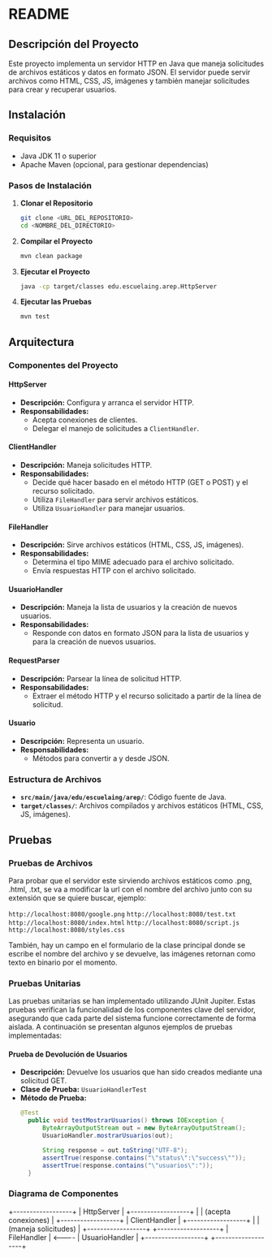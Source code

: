 # README

## Descripción del Proyecto

Este proyecto implementa un servidor HTTP en Java que maneja solicitudes de archivos estáticos y datos en formato JSON. El servidor puede servir archivos como HTML, CSS, JS, imágenes y también manejar solicitudes para crear y recuperar usuarios.

## Instalación

### Requisitos

- Java JDK 11 o superior
- Apache Maven (opcional, para gestionar dependencias)

### Pasos de Instalación

1. **Clonar el Repositorio**

   ```bash
   git clone <URL_DEL_REPOSITORIO>
   cd <NOMBRE_DEL_DIRECTORIO>
   ```

2. **Compilar el Proyecto**

   ```bash
   mvn clean package
   ```

3. **Ejecutar el Proyecto**

   ```bash
   java -cp target/classes edu.escuelaing.arep.HttpServer
   ```
4. **Ejecutar las Pruebas**

   ```bash
   mvn test
   ```

## Arquitectura

### Componentes del Proyecto

#### HttpServer

- **Descripción:** Configura y arranca el servidor HTTP.
- **Responsabilidades:**
  - Acepta conexiones de clientes.
  - Delegar el manejo de solicitudes a `ClientHandler`.

#### ClientHandler

- **Descripción:** Maneja solicitudes HTTP.
- **Responsabilidades:**
  - Decide qué hacer basado en el método HTTP (GET o POST) y el recurso solicitado.
  - Utiliza `FileHandler` para servir archivos estáticos.
  - Utiliza `UsuarioHandler` para manejar usuarios.

#### FileHandler

- **Descripción:** Sirve archivos estáticos (HTML, CSS, JS, imágenes).
- **Responsabilidades:**
  - Determina el tipo MIME adecuado para el archivo solicitado.
  - Envía respuestas HTTP con el archivo solicitado.

#### UsuarioHandler

- **Descripción:** Maneja la lista de usuarios y la creación de nuevos usuarios.
- **Responsabilidades:**
  - Responde con datos en formato JSON para la lista de usuarios y para la creación de nuevos usuarios.

#### RequestParser

- **Descripción:** Parsear la línea de solicitud HTTP.
- **Responsabilidades:**
  - Extraer el método HTTP y el recurso solicitado a partir de la línea de solicitud.

#### Usuario

- **Descripción:** Representa un usuario.
- **Responsabilidades:**
  - Métodos para convertir a y desde JSON.

### Estructura de Archivos

- **`src/main/java/edu/escuelaing/arep/`**: Código fuente de Java.
- **`target/classes/`**: Archivos compilados y archivos estáticos (HTML, CSS, JS, imágenes).


## Pruebas

### Pruebas de Archivos

Para probar que el servidor este sirviendo archivos estáticos como .png, .html, .txt, se va a modificar la url con el nombre del archivo junto con su extensión que se quiere buscar, ejemplo:

 `http://localhost:8080/google.png`
 `http://localhost:8080/test.txt`
 `http://localhost:8080/index.html`
 `http://localhost:8080/script.js`
 `http://localhost:8080/styles.css`

También, hay un campo en el formulario de la clase principal donde se escribe el nombre del archivo y se devuelve, las imágenes retornan como texto en binario por el momento.

### Pruebas Unitarias

Las pruebas unitarias se han implementado utilizando JUnit Jupiter. Estas pruebas verifican la funcionalidad de los componentes clave del servidor, asegurando que cada parte del sistema funcione correctamente de forma aislada. A continuación se presentan algunos ejemplos de pruebas implementadas:

#### Prueba de Devolución de Usuarios

- **Descripción:** Devuelve los usuarios que han sido creados mediante una solicitud GET.
- **Clase de Prueba:** `UsuarioHandlerTest`
- **Método de Prueba:**
  ```java
  @Test
    public void testMostrarUsuarios() throws IOException {
        ByteArrayOutputStream out = new ByteArrayOutputStream();
        UsuarioHandler.mostrarUsuarios(out);

        String response = out.toString("UTF-8");
        assertTrue(response.contains("\"status\":\"success\""));
        assertTrue(response.contains("\"usuarios\":"));
    }


### Diagrama de Componentes

+------------------+
|    HttpServer    |
+------------------+
         |
         | (acepta conexiones)
         |
+------------------+
|  ClientHandler   |
+------------------+
         |
         | (maneja solicitudes)
         |
+------------------+       +-------------------+
|   FileHandler    | <---- |    UsuarioHandler |
+------------------+       +-------------------+
